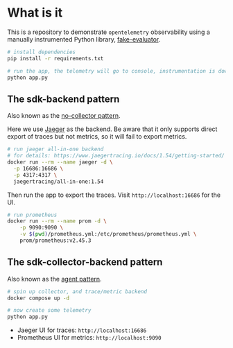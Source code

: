 # What is it

This is a repository to demonstrate `opentelemetry` observability using a manually instrumented Python library,
[fake-evaluator](https://github.com/everdark/fake-evaluator).

```bash
# install dependencies
pip install -r requirements.txt

# run the app, the telemetry will go to console, instrumentation is down at package level
python app.py
```

## The sdk-backend pattern

Also known as the [no-collector pattern](https://opentelemetry.io/docs/collector/deployment/no-collector/).

Here we use [Jaeger](https://www.jaegertracing.io/) as the backend.
Be aware that it only supports direct export of traces but not metrics,
so it will fail to export metrics.

```bash
# run jaeger all-in-one backend
# for details: https://www.jaegertracing.io/docs/1.54/getting-started/
docker run --rm --name jaeger -d \
  -p 16686:16686 \
  -p 4317:4317 \
  jaegertracing/all-in-one:1.54
```

Then run the app to export the traces.
Visit `http://localhost:16686` for the UI.


```bash
# run prometheus
docker run --rm --name prom -d \
    -p 9090:9090 \
    -v $(pwd)/prometheus.yml:/etc/prometheus/prometheus.yml \
    prom/prometheus:v2.45.3
```

## The sdk-collector-backend pattern

Also known as the [agent pattern](https://opentelemetry.io/docs/collector/deployment/agent/).

```bash
# spin up collector, and trace/metric backend
docker compose up -d

# now create some telemetry
python app.py
```

- Jaeger UI for traces: `http://localhost:16686`
- Prometheus UI for metrics: `http://localhost:9090`
